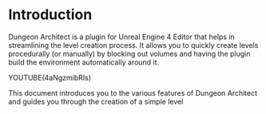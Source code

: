Introduction
============
Dungeon Architect is a plugin for Unreal Engine 4 Editor that helps in streamlining the level creation process.   It allows you to quickly create levels procedurally (or manually) by blocking out volumes and having the plugin build the environment automatically around it.

YOUTUBE(4aNgzmibRIs)

This document introduces you to the various features of Dungeon Architect and guides you through the creation of a simple level

